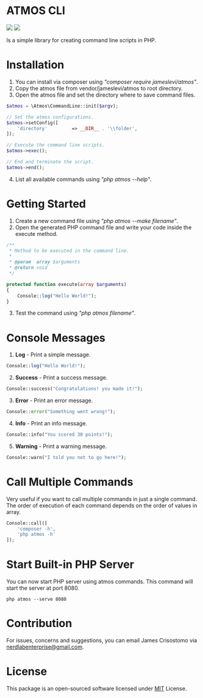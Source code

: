# ATMOS CLI

![](https://img.shields.io/badge/packagist-v1.0.0-informational?style=flat&logo=<LOGO_NAME>&logoColor=white&color=2bbc8a) ![](https://img.shields.io/badge/license-MIT-informational?style=flat&logo=<LOGO_NAME>&logoColor=white&color=2bbc8a)

Is a simple library for creating command line scripts in PHP.

# Installation
1. You can install via composer using *"composer require jameslevi/atmos"*.
2. Copy the atmos file from vendor/jameslevi/atmos to root directory.
3. Open the atmos file and set the directory where to save command files.
```php
$atmos = \Atmos\CommandLine::init($argv);

// Set the atmos configurations.
$atmos->setConfig([
    'directory'         => __DIR__ . '\\folder',
]);

// Execute the command line scripts.
$atmos->exec();

// End and terminate the script.
$atmos->end();
```
4. List all available commands using *"php atmos --help"*.  

# Getting Started  
1. Create a new command file using *"php atmos --make filename"*.
2. Open the generated PHP command file and write your code inside the execute method.
```php
/**
 * Method to be executed in the command line.
 *
 * @param  array $arguments
 * @return void
 */

protected function execute(array $arguments)
{
    Console::log("Hello World!");  
}
```  
3. Test the command using *"php atmos filename"*.

# Console Messages
1. **Log** - Print a simple message.
```php
Console::log("Hello World!");
```
2. **Success** - Print a success message.
```php
Console::success("Congratulations! you made it!");
```
3. **Error** - Print an error message.
```php
Console::error("Something went wrong!");
```
4. **Info** - Print an info message.
```php
Console::info("You scored 30 points!");
```
5. **Warning** - Print a warning message.
```php
Console::warn("I told you not to go here!");
```

# Call Multiple Commands
Very useful if you want to call multiple commands in just a single command. The order of execution of each command depends on the order of values in array.
```php
Console::call([
    'composer -h',
    'php atmos -h'
]);
```
# Start Built-in PHP Server
You can now start PHP server using atmos commands. This command will start the server at port 8080.
```
php atmos --serve 8080
```

# Contribution
For issues, concerns and suggestions, you can email James Crisostomo via nerdlabenterprise@gmail.com.

# License  
This package is an open-sourced software licensed under [MIT](https://opensource.org/licenses/MIT) License.
